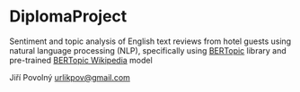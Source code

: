 # DiplomaProject
Sentiment and topic analysis of English text reviews from hotel guests using natural language processing (NLP), specifically using [BERTopic](https://github.com/MaartenGr/BERTopic) library and pre-trained [BERTopic Wikipedia](https://huggingface.co/MaartenGr/BERTopic_Wikipedia) model

Jiří Povolný <urlikpov@gmail.com>
